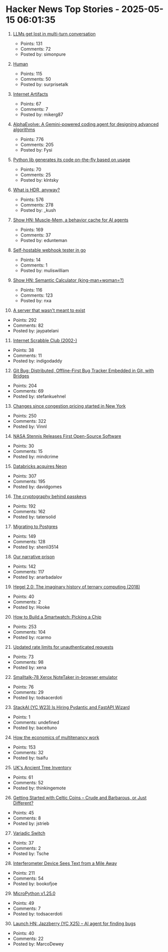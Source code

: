 # Hacker News Top Stories - 2025-05-15 06:01:35

1. [LLMs get lost in multi-turn conversation](https://arxiv.org/abs/2505.06120)
   - Points: 131
   - Comments: 72
   - Posted by: simonpure

2. [Human](https://quarter--mile.com/Human)
   - Points: 115
   - Comments: 50
   - Posted by: surprisetalk

3. [Internet Artifacts](https://neal.fun/internet-artifacts/)
   - Points: 67
   - Comments: 7
   - Posted by: mikerg87

4. [AlphaEvolve: A Gemini-powered coding agent for designing advanced algorithms](https://deepmind.google/discover/blog/alphaevolve-a-gemini-powered-coding-agent-for-designing-advanced-algorithms/)
   - Points: 776
   - Comments: 205
   - Posted by: Fysi

5. [Python lib generates its code on-the-fly based on usage](https://github.com/cofob/autogenlib)
   - Points: 70
   - Comments: 25
   - Posted by: klntsky

6. [What is HDR, anyway?](https://www.lux.camera/what-is-hdr/)
   - Points: 576
   - Comments: 278
   - Posted by: _kush

7. [Show HN: Muscle-Mem, a behavior cache for AI agents](https://github.com/pig-dot-dev/muscle-mem)
   - Points: 169
   - Comments: 37
   - Posted by: edunteman

8. [Self-hostable webhook tester in go](https://testwebhook.xyz)
   - Points: 14
   - Comments: 1
   - Posted by: muliswilliam

9. [Show HN: Semantic Calculator (king-man+woman=?)](https://calc.datova.ai)
   - Points: 116
   - Comments: 123
   - Posted by: nxa

10. [A server that wasn't meant to exist](https://it-notes.dragas.net/2025/05/13/the_server_that_wasnt_meant_to_exist/)
   - Points: 292
   - Comments: 82
   - Posted by: jaypatelani

11. [Internet Scrabble Club (2002-)](https://isc.ro/)
   - Points: 38
   - Comments: 11
   - Posted by: indigodaddy

12. [Git Bug: Distributed, Offline-First Bug Tracker Embedded in Git, with Bridges](https://github.com/git-bug/git-bug)
   - Points: 204
   - Comments: 69
   - Posted by: stefankuehnel

13. [Changes since congestion pricing started in New York](https://www.nytimes.com/interactive/2025/05/11/upshot/congestion-pricing.html)
   - Points: 250
   - Comments: 322
   - Posted by: Vinnl

14. [NASA Stennis Releases First Open-Source Software](https://www.nasa.gov/centers-and-facilities/stennis/stennis-first-open-source-software/)
   - Points: 30
   - Comments: 15
   - Posted by: mindcrime

15. [Databricks acquires Neon](https://www.databricks.com/blog/databricks-neon)
   - Points: 307
   - Comments: 195
   - Posted by: davidgomes

16. [The cryptography behind passkeys](https://blog.trailofbits.com/2025/05/14/the-cryptography-behind-passkeys/)
   - Points: 192
   - Comments: 162
   - Posted by: tatersolid

17. [Migrating to Postgres](https://engineering.usemotion.com/migrating-to-postgres-3c93dff9c65d)
   - Points: 149
   - Comments: 128
   - Posted by: shenli3514

18. [Our narrative prison](https://aeon.co/essays/why-does-every-film-and-tv-series-seem-to-have-the-same-plot)
   - Points: 142
   - Comments: 117
   - Posted by: anarbadalov

19. [Hegel 2.0: The imaginary history of ternary computing (2018)](https://www.cabinetmagazine.org/issues/65/weatherby.php)
   - Points: 40
   - Comments: 2
   - Posted by: Hooke

20. [How to Build a Smartwatch: Picking a Chip](https://ericmigi.com/blog/how-to-build-a-smartwatch-picking-a-chip/)
   - Points: 253
   - Comments: 104
   - Posted by: rcarmo

21. [Updated rate limits for unauthenticated requests](https://github.blog/changelog/2025-05-08-updated-rate-limits-for-unauthenticated-requests/)
   - Points: 73
   - Comments: 98
   - Posted by: xena

22. [Smalltalk-78 Xerox NoteTaker in-browser emulator](https://smalltalkzoo.thechm.org/users/bert/Smalltalk-78.html)
   - Points: 76
   - Comments: 29
   - Posted by: todsacerdoti

23. [StackAI (YC W23) Is Hiring Pydantic and FastAPI Wizard](https://www.ycombinator.com/companies/stackai/jobs/8nYnmlN-backend-engineer)
   - Points: 1
   - Comments: undefined
   - Posted by: baceituno

24. [How the economics of multitenancy work](https://www.blacksmith.sh/blog/the-economics-of-operating-a-ci-cloud)
   - Points: 153
   - Comments: 32
   - Posted by: tsaifu

25. [UK's Ancient Tree Inventory](https://ati.woodlandtrust.org.uk/)
   - Points: 61
   - Comments: 52
   - Posted by: thinkingemote

26. [Getting Started with Celtic Coins – Crude and Barbarous, or Just Different?](https://collectingancientcoins.co.uk/getting-started-with-celtic-coins-crude-and-barbarous-or-just-different/)
   - Points: 45
   - Comments: 8
   - Posted by: jstrieb

27. [Variadic Switch](https://pydong.org/posts/variadic-switch/)
   - Points: 37
   - Comments: 2
   - Posted by: Tsche

28. [Interferometer Device Sees Text from a Mile Away](https://physics.aps.org/articles/v18/99)
   - Points: 211
   - Comments: 54
   - Posted by: bookofjoe

29. [MicroPython v1.25.0](https://github.com/micropython/micropython/releases/tag/v1.25.0)
   - Points: 49
   - Comments: 7
   - Posted by: todsacerdoti

30. [Launch HN: Jazzberry (YC X25) – AI agent for finding bugs](undefined)
   - Points: 40
   - Comments: 22
   - Posted by: MarcoDewey

